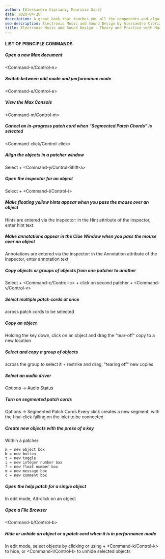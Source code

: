 ```yaml
---
author: [Alessandro Cipriani, Maurizio Giri]
date: 2020-04-28
description: A great book that teaches you all the components and algorithms used to create a software synthesizer.
seo-description: Electronic Music and Sound Design by Alessandro Cipriani and Maurizio Giri notes.
title: Electronic Music and Sound Design - Theory and Practice with Max 7 Volume 1
---
```


#### LIST OF PRINCIPLE COMMANDS

##### Open a new Max document

<Command-n/Control-n>

##### Switch between edit mode and performance mode

<Command-e/Control-e>

##### View the Max Console

<Command-m/Control-m>

##### Cancel an in-progress patch cord when "Segmented Patch Chords" is selected

<Command-click/Control-click>

##### Align the objects in a patcher window
Select + <Command-y/Control-Shift-a>

##### Open the inspector for an object
Select + <Command-i/Control-i>

##### Make floating yellow hints appear when you pass the mouse over an object
Hints are entered via the inspector: in the Hint attribute of the inspector, enter hint text

##### Make annotations appear in the Clue Window when you pass the mouse over an object
Annotations are entered via the inspector: in the Annotation attribute of the inspector, enter annotation text

##### Copy objects or groups of objects from one patcher to another
Select + <Command-c/Control-c> + click on second patcher + <Command-v/Control-v>

##### Select multiple patch cords at once
<Alt-drag> across patch cords to be selected

##### Copy an object
Holding the <Alt> key down, click on an object and drag the "tear-off" copy to a new location

##### Select and copy a group of objects
<Alt-drag> across the group to select it + restrike <Alt> and drag, "tearing off" new copies

##### Select an audio driver
Options -> Audio Status

##### Turn on segmented patch cords
Options -> Segmented Patch Cords
Every click creates a new segment, with the final click falling on the inlet to be connected

##### Create new objects with the press of a key

Within a patcher:

```
n = new object box
b = new button
t = new toggle
i = new integer number box
f = new float number box
m = new message box
c = new comment box
```

##### Open the help patch for a single object
In edit mode, Alt-click on an object

##### Open a File Browser
<Command-b/Control-b>

##### Hide or unhide an object or a patch cord when it is in performance mode
In edit mode, select objects by clicking or using <Alt-click> + <Command-k/Control-k> to hide, or <Command-l/Control-l> to unhide selected objects
